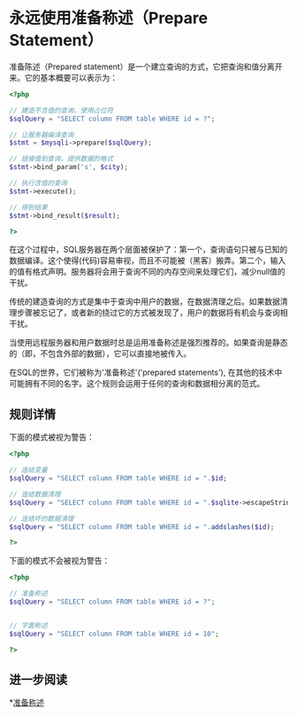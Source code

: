 <!-- 安全 -->
# 永远使用准备称述（Prepare Statement）

准备陈述（Prepared statement）是一个建立查询的方式，它把查询和值分离开来。它的基本概要可以表示为：

```php
<?php

// 建造不含值的查询，使用占位符
$sqlQuery = "SELECT column FROM table WHERE id = ?";

// 让服务器编译查询
$stmt = $mysqli->prepare($sqlQuery);

// 链接值到查询，提供数据的格式
$stmt->bind_param('s', $city);

// 执行含值的查询
$stmt->execute();

// 得到结果
$stmt->bind_result($result);

?>
```
在这个过程中，SQL服务器在两个层面被保护了：第一个，查询语句只被与已知的数据编译。这个使得(代码)容易审视，而且不可能被（黑客）搬弄。第二个，输入的值有格式声明。服务器将会用于查询不同的内存空间来处理它们，减少null值的干扰。

传统的建造查询的方式是集中于查询中用户的数据，在数据清理之后。如果数据清理步骤被忘记了，或者新的绕过它的方式被发现了，用户的数据将有机会与查询相干扰。 
 
当使用远程服务器和用户数据时总是运用准备称述是强烈推荐的。如果查询是静态的（即，不包含外部的数据），它可以直接地被传入。

在SQL的世界，它们被称为'准备称述'('prepared statements'), 在其他的技术中可能拥有不同的名字。这个规则会运用于任何的查询和数据相分离的范式。

## 规则详情


下面的模式被视为警告：

```php
<?php

// 连结变量
$sqlQuery = "SELECT column FROM table WHERE id = ".$id;

// 连结数据清理
$sqlQuery = "SELECT column FROM table WHERE id = ".$sqlite->escapeString($id);

// 连结坏的数据清理
$sqlQuery = "SELECT column FROM table WHERE id = ".addslashes($id);

?>
```

下面的模式不会被视为警告：

```php
<?php

// 准备称述
$sqlQuery = "SELECT column FROM table WHERE id = ?";


// 字面称述
$sqlQuery = "SELECT column FROM table WHERE id = 10";

?>
```

<!--
### 选择

## 什么时候不使用它
-->

## 进一步阅读
*[准备称述](http://php.net/manual/en/mysqli.quickstart.prepared-statements.php)

